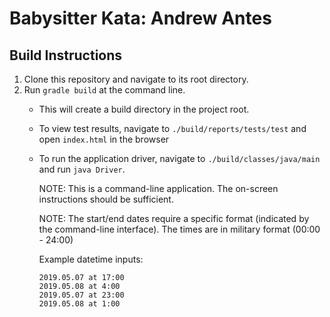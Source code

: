 # Babysitter Kata: Andrew Antes

## Build Instructions

1. Clone this repository and navigate to its root directory.
2. Run `gradle build` at the command line.
    - This will create a build directory in the project root.
    - To view test results, navigate to `./build/reports/tests/test` and open `index.html` in the browser
    - To run the application driver, navigate to `./build/classes/java/main` and run
        `java Driver`.
        
        NOTE: This is a command-line application. The on-screen instructions should
        be sufficient.
        
        NOTE: The start/end dates require a specific format (indicated by the 
        command-line interface). The times are in military format (00:00 - 24:00)
        
        Example datetime inputs:
        
        ```
        2019.05.07 at 17:00
        2019.05.08 at 4:00
        2019.05.07 at 23:00
        2019.05.08 at 1:00
        ```
        
        